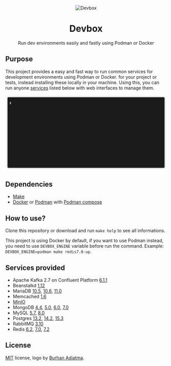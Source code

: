 <p align="center"><img alt="Devbox" src="./cube-11.png" /></p>
<h1 align="center">Devbox</h1>
<p align="center">Run dev environments easily and fastly using Podman or Docker</p>

## Purpose

This project provides a easy and fast way to run common services for development environments using Podman or Docker. for your project or tests, instead installing these locally in your machine. Using this, you can run anyone [services](#services-provided) listed below with web interfaces to manage them.

<p align="center"><a href="./terminal.gif?raw=true"><img alt="Terminal" src="./terminal.gif?raw=true" /></a></p>

## Dependencies

* [Make](https://www.gnu.org/software/make/)
* [Docker](https://www.docker.com/) or [Podman](https://podman.io/) with [Podman compose](https://github.com/containers/podman-compose)

## How to use?

Clone this repository or download and run `make help` to see all informations.

This project is using Docker by default, if you want to use Podman instead, you need to use `DEVBOX_ENGINE` variable before run the command. Example: `DEVBOX_ENGINE=podman make redis7.0-up`.

## Services provided

* Apache Kafka 2.7 on Confluent Platform [6.1.1](https://docs.confluent.io/platform/6.1.1/release-notes/index.html)
* Beanstalkd [1.12](https://beanstalkd.github.io/2020/06/04/1.12-release-notes.html)
* MariaDB [10.5](https://mariadb.com/kb/en/mariadb-server-10-5/), [10.6](https://mariadb.com/kb/en/mariadb-server-10-6/), [11.0](https://mariadb.com/kb/en/mariadb-server-11-0/)
* Memcached [1.6](https://memcached.org/)
* [MinIO](https://min.io/)
* MongoDB [4.4](https://docs.mongodb.com/manual/release-notes/4.4/), [5.0](https://docs.mongodb.com/manual/release-notes/5.0/), [6.0](https://docs.mongodb.com/manual/release-notes/6.0/), [7.0](https://docs.mongodb.com/manual/release-notes/7.0/)
* MySQL [5.7](https://dev.mysql.com/doc/relnotes/mysql/5.7/en/), [8.0](https://dev.mysql.com/doc/relnotes/mysql/8.0/en/)
* Postgres [13.2](https://www.postgresql.org/docs/13/release-13-2.html), [14.2](https://www.postgresql.org/docs/14/release-14-2.html), [15.3](https://www.postgresql.org/docs/15/release-15-3.html)
* RabbitMQ [3.10](https://blog.rabbitmq.com/tags/v3.10.x/)
* Redis [6.2](https://raw.githubusercontent.com/redis/redis/6.2/00-RELEASENOTES), [7.0](https://raw.githubusercontent.com/redis/redis/7.0/00-RELEASENOTES), [7.2](https://raw.githubusercontent.com/redis/redis/7.2/00-RELEASENOTES)

## License
[MIT](/license) license, logo by [Burhan Adiatma](https://www.vecteezy.com/members/gembuls).
